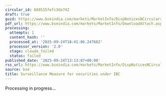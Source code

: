 ```yaml
---
circular_id: 668515fefc3de742
draft: true
guid: https://www.bseindia.com/markets/MarketInfo/DispNoticesNCirculars.aspx?Noticeid={5AD70913-506B-4487-A906-6C7574577715}&noticeno=20250924-49&dt=09/24/2025&icount=49&totcount=75&flag=0
pdf_url: https://www.bseindia.com/markets/MarketInfo/DownloadAttach.aspx?id=20250924-49&attachedId=de9c82ae-afe9-45c7-b478-f827a6c5e0b9
processing:
  attempts: 1
  content_hash: ''
  processed_at: '2025-09-24T18:41:06.247682'
  processor_version: '2.0'
  stage: claude_failed
  status: failed
published_date: '2025-09-24T13:13:07+00:00'
rss_url: https://www.bseindia.com/markets/MarketInfo/DispNoticesNCirculars.aspx?Noticeid={5AD70913-506B-4487-A906-6C7574577715}&noticeno=20250924-49&dt=09/24/2025&icount=49&totcount=75&flag=0
source: bse
title: Surveillance Measure for securities under IBC
---
```


Processing in progress...